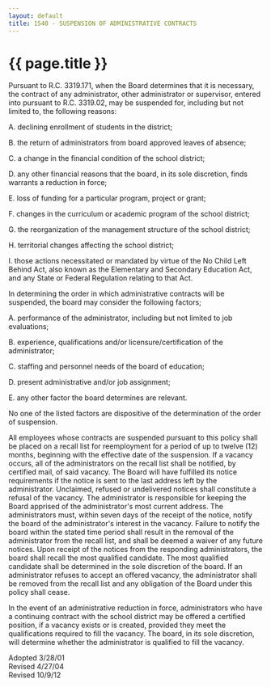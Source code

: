 ```yaml
---
layout: default
title: 1540 - SUSPENSION OF ADMINISTRATIVE CONTRACTS
---
```


{{ page.title }}
================

Pursuant to R.C. 3319.171, when the Board determines that it is
necessary, the contract of any administrator, other administrator or
supervisor, entered into pursuant to R.C. 3319.02, may be suspended for,
including but not limited to, the following reasons:

A. declining enrollment of students in the district;

B. the return of administrators from board approved leaves of absence;

C. a change in the financial condition of the school district;

D. any other financial reasons that the board, in its sole discretion,
finds warrants a reduction in force;

E. loss of funding for a particular program, project or grant;

F. changes in the curriculum or academic program of the school district;

G. the reorganization of the management structure of the school
district;

H. territorial changes affecting the school district;

I. those actions necessitated or mandated by virtue of the No Child Left
Behind Act, also known as the Elementary and Secondary Education Act,
and any State or Federal Regulation relating to that Act.

In determining the order in which administrative contracts will be
suspended, the board may consider the following factors;

A. performance of the administrator, including but not limited to job
evaluations;

B. experience, qualifications and/or licensure/certification of the
administrator;

C. staffing and personnel needs of the board of education;

D. present administrative and/or job assignment;

E. any other factor the board determines are relevant.

No one of the listed factors are dispositive of the determination of the
order of suspension.

All employees whose contracts are suspended pursuant to this policy
shall be placed on a recall list for reemployment for a period of up to
twelve (12) months, beginning with the effective date of the suspension.
If a vacancy occurs, all of the administrators on the recall list shall
be notified, by certified mail, of said vacancy. The Board will have
fulfilled its notice requirements if the notice is sent to the last
address left by the administrator. Unclaimed, refused or undelivered
notices shall constitute a refusal of the vacancy. The administrator is
responsible for keeping the Board apprised of the administrator's most
current address. The administrators must, within seven days of the
receipt of the notice, notify the board of the administrator's interest
in the vacancy. Failure to notify the board within the stated time
period shall result in the removal of the administrator from the recall
list, and shall be deemed a waiver of any future notices. Upon receipt
of the notices from the responding administrators, the board shall
recall the most qualified candidate. The most qualified candidate shall
be determined in the sole discretion of the board. If an administrator
refuses to accept an offered vacancy, the administrator shall be removed
from the recall list and any obligation of the Board under this policy
shall cease.

In the event of an administrative reduction in force, administrators who
have a continuing contract with the school district may be offered a
certified position, if a vacancy exists or is created, provided they
meet the qualifications required to fill the vacancy. The board, in its
sole discretion, will determine whether the administrator is qualified
to fill the vacancy.

Adopted 3/28/01\
 Revised 4/27/04\
 Revised 10/9/12
